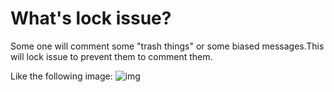 # What's lock issue?
Some one will comment some "trash things" or some biased messages.This will lock issue to prevent them to comment them.

Like the following image:
![img](https://marketplace-screenshots.githubusercontent.com/4767/8bae5000-a869-11e9-8271-35457160ecce?auto=webp&format=jpeg&width=670&dpr=1.5)
